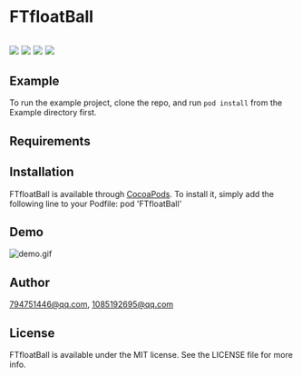 # FTfloatBall

## ![](https://img.shields.io/travis/1085192695@qq.com/FTfloatBall.svg?style=flat#align=left&display=inline&height=20&margin=%5Bobject%20Object%5D&originHeight=20&originWidth=98&status=done&style=none&width=98) ![](https://img.shields.io/cocoapods/v/FTfloatBall.svg?style=flat#align=left&display=inline&height=20&margin=%5Bobject%20Object%5D&originHeight=20&originWidth=76&status=done&style=none&width=76) ![](https://img.shields.io/cocoapods/l/FTfloatBall.svg?style=flat#align=left&display=inline&height=20&margin=%5Bobject%20Object%5D&originHeight=20&originWidth=78&status=done&style=none&width=78) [![](https://img.shields.io/cocoapods/p/FTfloatBall.svg?style=flat#align=left&display=inline&height=20&margin=%5Bobject%20Object%5D&originHeight=20&originWidth=82&status=done&style=none&width=82)](https://cocoapods.org/pods/FTfloatBall)
## Example
To run the example project, clone the repo, and run `pod install` from the Example directory first.
## Requirements
## Installation
FTfloatBall is available through [CocoaPods](https://cocoapods.org/). To install it, simply add the following line to your Podfile:
pod 'FTfloatBall'
## Demo
![demo.gif](https://cdn.nlark.com/yuque/0/2020/gif/414848/1597028542859-c81cf536-5216-488c-aba6-627fc89d614e.gif#align=left&display=inline&height=240&margin=%5Bobject%20Object%5D&name=demo.gif&originHeight=240&originWidth=320&size=9489141&status=done&style=none&width=320)
## Author
[794751446@qq.com](mailto:794751446@qq.com), [1085192695@qq.com](mailto:1085192695@qq.com)
## License
FTfloatBall is available under the MIT license. See the LICENSE file for more info.
